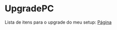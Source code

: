 # UpgradePC
Lista de itens para o upgrade do meu setup: [Página](https://nixshake.github.io/upgrade-pc/)
